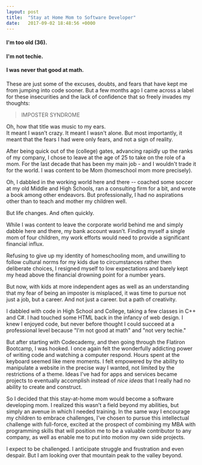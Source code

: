 ```yaml
---
layout: post
title:  "Stay at Home Mom to Software Developer"
date:   2017-09-02 18:48:56 +0000
---
```



#### I'm too old (36).
#### 
#### I'm not techie.
#### 
#### I was never that good at math.
#### 


These are just some of the excuses, doubts, and fears that have kept me from jumping into code sooner. But a few months ago I came across a label for these insecurities and the lack of confidence  that so freely invades my thoughts: 

> IMPOSTER SYNDROME

Oh, how that title was music to my ears.  
   It meant I wasn’t crazy.
   It meant I wasn't alone.
   But most importantly, it meant that the fears I had were only fears, and not a sign of reality.

After being quick out of the (college) gates, advancing rapidly up the ranks of my company, I chose to leave at the age of 25 to take on the role of a mom.  For the last decade that has been my main job - and I wouldn't trade it for the world.  I was content to be Mom (homeschool mom more precisely).

Oh, I dabbled in the working world here and there -- coached some soccer at my old Middle and High Schools, ran a consulting firm for a bit, and wrote a book among other endeavors.  But professionally, I had no aspirations other than to teach and mother my children well.

But life changes.  And often quickly.

While I was content to leave the corporate world behind me and simply dabble here and there, my bank account wasn’t.  Finding myself a single mom of four children, my work efforts would need to provide a significant financial influx.  

Refusing to give up my identity of homeschooling mom, and unwilling to follow cultural norms for my kids due to circumstances rather then deliberate choices, I resigned myself to low expectations and barely kept my head above the financial drowning point for a number years.

But now, with kids at more independent ages as well as an understanding that my fear of being an imposter is misplaced, it was time to pursue not just a job, but a career.  And not just a career. but a path of creativity.

I dabbled with code in High School and College, taking a few classes in C++ and C#.  I had touched some HTML back in the infancy of web design.  I knew I enjoyed code, but never before thought I could succeed at a professional level because "I'm not good at math" and "not very techie."

But after starting with Codecademy, and then going through the Flatiron Bootcamp, I was hooked.  I once again felt the wonderfully addicting power of writing code and watching a computer respond. Hours spent at the keyboard seemed like mere moments.  I felt empowered by the ability to manipulate a website in the precise way I wanted, not limited by the restrictions of a theme.  Ideas I've had for apps and services became projects to eventually accomplish instead of *nice ideas* that I really had no ability to create and construct.

So I decided that this stay-at-home mom would become a software developing mom.  I realized this wasn’t a field beyond my abilities, but simply an avenue in which I needed training.  In the same way I encourage my children to embrace challenges, I’ve chosen to pursue this intellectual challenge with full-force, excited at the prospect of combining my MBA with programming skills that will position me to be a valuable contributor to any company, as well as enable me to put into motion my own side projects.

I expect to be challenged.  I anticipate struggle and frustration and even despair.  But I am looking over that mountain peak to the valley beyond.
